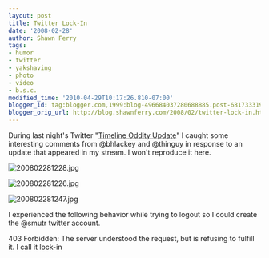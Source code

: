 ```yaml
---
layout: post
title: Twitter Lock-In
date: '2008-02-28'
author: Shawn Ferry
tags:
- humor
- twitter
- yakshaving
- photo
- video
- b.s.c.
modified_time: '2010-04-29T10:17:26.810-07:00'
blogger_id: tag:blogger.com,1999:blog-496684037280688885.post-6817333198129016588
blogger_orig_url: http://blog.shawnferry.com/2008/02/twitter-lock-in.html
---
```


During last night's Twitter "[Timeline Oddity
Update](http://blog.twitter.com/2008/02/timeline-oddity-update.html)" I caught
some interesting comments from @bhlackey and @thinguy in response to an update
that appeared in my stream. I won't reproduce it here.

![200802281228.jpg](http://blogs.sun.com/yakshaving/resource/200802281228.jpg)

![200802281226.jpg](http://blogs.sun.com/yakshaving/resource/200802281226.png)

![200802281247.jpg](http://blogs.sun.com/yakshaving/resource/200802281247.jpg)  

I experienced the following behavior while trying to logout so I could create
the @smutr twitter account.  

403 Forbidden: The server understood the request, but is refusing to fulfill
it. I call it lock-in  

